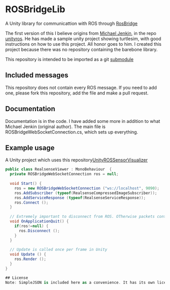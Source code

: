 # ROSBridgeLib
A Unity library for communicattion with ROS through [RosBridge](http://wiki.ros.org/rosbridge_suite)

The first version of this I believe origins from [Michael Jenkin](https://github.com/michaeljenkin), in the repo [unityros](https://github.com/michaeljenkin/unityros). He has made a sample unity project showing turtlesim, with good instructions on how to use this project. All honor goes to him. I created this project because there was no repository containing the barebone library.

This repository is intended to be imported as a git [submodule](https://git-scm.com/book/en/v2/Git-Tools-Submodules)

## Included messages
This repository does not contain every ROS message. If you need to add one, please fork this repository, add the file and make a pull request.

## Documentation
Documentation is in the code. I have added some more in addition to what Michael Jenkin (original
author). The main file is ROSBridgeWebSocketConnection.cs, which sets up everything.

## Example usage
A Unity project which uses this repository[UnityROSSensorVisualizer](https://github.com/MathiasCiarlo/UnityROSSensorVisualizer)

``` cs
public class RealsenseViewer : MonoBehaviour  {
  private ROSBridgeWebSocketConnection ros = null;
    
  void Start() {
    ros = new ROSBridgeWebSocketConnection ("ws://localhost", 9090);
    ros.AddSubscriber (typeof(RealsenseCompressedImageSubscriber));
    ros.AddServiceResponse (typeof(RealsenseServiceResponse));
    ros.Connect ();
  }
  
  // Extremely important to disconnect from ROS. OTherwise packets continue to flow
  void OnApplicationQuit() {
    if(ros!=null) {
      ros.Disconnect ();
    }
  }
  
  // Update is called once per frame in Unity
  void Update () {
    ros.Render ();
  }
}

## License
Note: SimpleJSON is included here as a convenience. It has its own licensing requirements. See source code and unity store for details.

